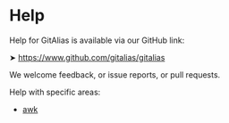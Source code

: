 # Help

Help for GitAlias is available via our GitHub link:

➤ https://www.github.com/gitalias/gitalias

We welcome feedback, or issue reports, or pull requests.

Help with specific areas:

* [awk](awk/)
